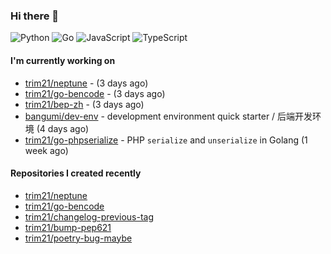 ### Hi there 👋

![Python](https://img.shields.io/badge/python-3670A0?style=for-the-badge&logo=python&logoColor=ffdd54)
![Go](https://img.shields.io/badge/go-%2300ADD8.svg?style=for-the-badge&logo=go&logoColor=white)
![JavaScript](https://img.shields.io/badge/javascript-%23323330.svg?style=for-the-badge&logo=javascript&logoColor=%23F7DF1E)
![TypeScript](https://img.shields.io/badge/typescript-%23007ACC.svg?style=for-the-badge&logo=typescript&logoColor=white)

#### I'm currently working on

- [trim21/neptune](https://github.com/trim21/neptune) -  (3 days ago)
- [trim21/go-bencode](https://github.com/trim21/go-bencode) -  (3 days ago)
- [trim21/bep-zh](https://github.com/trim21/bep-zh) -  (3 days ago)
- [bangumi/dev-env](https://github.com/bangumi/dev-env) - development environment quick starter / 后端开发环境 (4 days ago)
- [trim21/go-phpserialize](https://github.com/trim21/go-phpserialize) - PHP `serialize` and `unserialize` in Golang (1 week ago)

#### Repositories I created recently

- [trim21/neptune](https://github.com/trim21/neptune)
- [trim21/go-bencode](https://github.com/trim21/go-bencode)
- [trim21/changelog-previous-tag](https://github.com/trim21/changelog-previous-tag)
- [trim21/bump-pep621](https://github.com/trim21/bump-pep621)
- [trim21/poetry-bug-maybe](https://github.com/trim21/poetry-bug-maybe)
